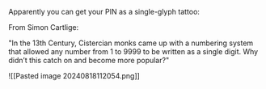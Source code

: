 
Apparently you can get your PIN as a single-glyph tattoo:

From Simon Cartlige:

"In the 13th Century, Cistercian monks came up with a numbering system that allowed any number from 1 to 9999 to be written as a single digit. Why didn’t this catch on and become more popular?"

![[Pasted image 20240818112054.png]]
